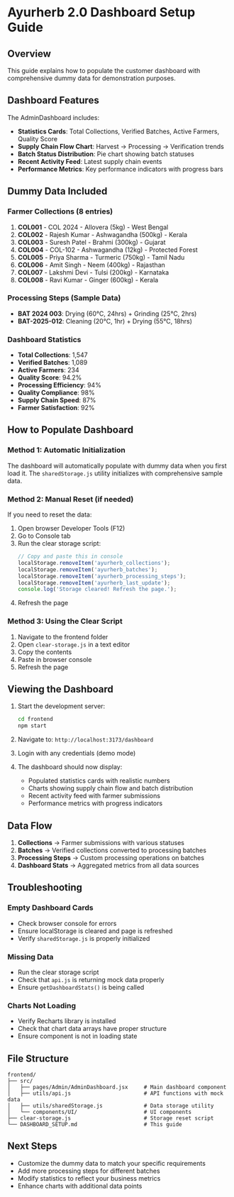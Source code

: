 # Ayurherb 2.0 Dashboard Setup Guide

## Overview
This guide explains how to populate the customer dashboard with comprehensive dummy data for demonstration purposes.

## Dashboard Features
The AdminDashboard includes:
- **Statistics Cards**: Total Collections, Verified Batches, Active Farmers, Quality Score
- **Supply Chain Flow Chart**: Harvest → Processing → Verification trends
- **Batch Status Distribution**: Pie chart showing batch statuses
- **Recent Activity Feed**: Latest supply chain events
- **Performance Metrics**: Key performance indicators with progress bars

## Dummy Data Included

### Farmer Collections (8 entries)
1. **COL001** - COL 2024 - Allovera (5kg) - West Bengal
2. **COL002** - Rajesh Kumar - Ashwagandha (500kg) - Kerala
3. **COL003** - Suresh Patel - Brahmi (300kg) - Gujarat
4. **COL004** - COL-102 - Ashwagandha (12kg) - Protected Forest
5. **COL005** - Priya Sharma - Turmeric (750kg) - Tamil Nadu
6. **COL006** - Amit Singh - Neem (400kg) - Rajasthan
7. **COL007** - Lakshmi Devi - Tulsi (200kg) - Karnataka
8. **COL008** - Ravi Kumar - Ginger (600kg) - Kerala

### Processing Steps (Sample Data)
- **BAT 2024 003**: Drying (60°C, 24hrs) + Grinding (25°C, 2hrs)
- **BAT-2025-012**: Cleaning (20°C, 1hr) + Drying (55°C, 18hrs)

### Dashboard Statistics
- **Total Collections**: 1,547
- **Verified Batches**: 1,089
- **Active Farmers**: 234
- **Quality Score**: 94.2%
- **Processing Efficiency**: 94%
- **Quality Compliance**: 98%
- **Supply Chain Speed**: 87%
- **Farmer Satisfaction**: 92%

## How to Populate Dashboard

### Method 1: Automatic Initialization
The dashboard will automatically populate with dummy data when you first load it. The `sharedStorage.js` utility initializes with comprehensive sample data.

### Method 2: Manual Reset (if needed)
If you need to reset the data:

1. Open browser Developer Tools (F12)
2. Go to Console tab
3. Run the clear storage script:
   ```javascript
   // Copy and paste this in console
   localStorage.removeItem('ayurherb_collections');
   localStorage.removeItem('ayurherb_batches');
   localStorage.removeItem('ayurherb_processing_steps');
   localStorage.removeItem('ayurherb_last_update');
   console.log('Storage cleared! Refresh the page.');
   ```
4. Refresh the page

### Method 3: Using the Clear Script
1. Navigate to the frontend folder
2. Open `clear-storage.js` in a text editor
3. Copy the contents
4. Paste in browser console
5. Refresh the page

## Viewing the Dashboard

1. Start the development server:
   ```bash
   cd frontend
   npm start
   ```

2. Navigate to: `http://localhost:3173/dashboard`

3. Login with any credentials (demo mode)

4. The dashboard should now display:
   - Populated statistics cards with realistic numbers
   - Charts showing supply chain flow and batch distribution
   - Recent activity feed with farmer submissions
   - Performance metrics with progress indicators

## Data Flow

1. **Collections** → Farmer submissions with various statuses
2. **Batches** → Verified collections converted to processing batches
3. **Processing Steps** → Custom processing operations on batches
4. **Dashboard Stats** → Aggregated metrics from all data sources

## Troubleshooting

### Empty Dashboard Cards
- Check browser console for errors
- Ensure localStorage is cleared and page is refreshed
- Verify `sharedStorage.js` is properly initialized

### Missing Data
- Run the clear storage script
- Check that `api.js` is returning mock data properly
- Ensure `getDashboardStats()` is being called

### Charts Not Loading
- Verify Recharts library is installed
- Check that chart data arrays have proper structure
- Ensure component is not in loading state

## File Structure
```
frontend/
├── src/
│   ├── pages/Admin/AdminDashboard.jsx     # Main dashboard component
│   ├── utils/api.js                       # API functions with mock data
│   ├── utils/sharedStorage.js             # Data storage utility
│   └── components/UI/                     # UI components
├── clear-storage.js                       # Storage reset script
└── DASHBOARD_SETUP.md                     # This guide
```

## Next Steps
- Customize the dummy data to match your specific requirements
- Add more processing steps for different batches
- Modify statistics to reflect your business metrics
- Enhance charts with additional data points

